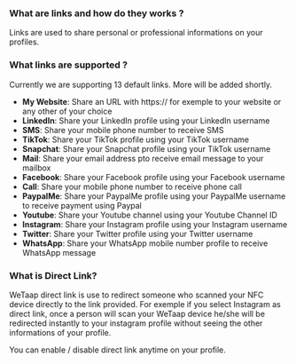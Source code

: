 ### **What are links and how do they works ?** <a name="feature-link-intro"></a>

Links are used to share personal or professional informations on your profiles.

### **What links are supported ?** <a name="feature-supported-links"></a>

Currently we are supporting 13 default links. More will be added shortly.

- **My Website**: Share an URL with https:// for exemple to your website or any other of your choice
- **LinkedIn**: Share your LinkedIn profile using your LinkedIn username
- **SMS**: Share your mobile phone number to receive SMS
- **TikTok**: Share your TikTok profile using your TikTok username
- **Snapchat**: Share your Snapchat profile using your TikTok username
- **Mail**: Share your email address pto receive email message to your mailbox
- **Facebook**: Share your Facebook profile using your Facebook username
- **Call**: Share your mobile phone number to receive phone call
- **PaypalMe**: Share your PaypalMe profile using your PaypalMe username to receive payment using Paypal
- **Youtube**: Share your Youtube channel using your Youtube Channel ID
- **Instagram**: Share your Instagram profile using your Instagram username
- **Twitter**: Share your Twitter profile using your Twitter username
- **WhatsApp**: Share your WhatsApp mobile number profile to receive WhatsApp message

### **What is Direct Link?** <a name="feature-direct-link"></a>

WeTaap direct link is use to redirect someone who scanned your NFC device directly to the link provided.
For exemple if you select Instagram as direct link, once a person will scan your WeTaap device he/she will be redirected instantly to your instagram profile without seeing the other informations of your profile.

You can enable / disable direct link anytime on your profile.